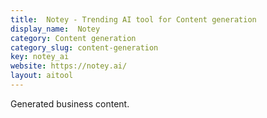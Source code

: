 ```yaml
---
title:  Notey - Trending AI tool for Content generation
display_name:  Notey
category: Content generation
category_slug: content-generation
key: notey_ai
website: https://notey.ai/
layout: aitool
---
```


Generated business content.
